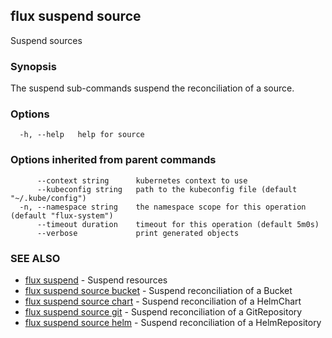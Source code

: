 ## flux suspend source

Suspend sources

### Synopsis

The suspend sub-commands suspend the reconciliation of a source.

### Options

```
  -h, --help   help for source
```

### Options inherited from parent commands

```
      --context string      kubernetes context to use
      --kubeconfig string   path to the kubeconfig file (default "~/.kube/config")
  -n, --namespace string    the namespace scope for this operation (default "flux-system")
      --timeout duration    timeout for this operation (default 5m0s)
      --verbose             print generated objects
```

### SEE ALSO

* [flux suspend](flux_suspend.md)	 - Suspend resources
* [flux suspend source bucket](flux_suspend_source_bucket.md)	 - Suspend reconciliation of a Bucket
* [flux suspend source chart](flux_suspend_source_chart.md)	 - Suspend reconciliation of a HelmChart
* [flux suspend source git](flux_suspend_source_git.md)	 - Suspend reconciliation of a GitRepository
* [flux suspend source helm](flux_suspend_source_helm.md)	 - Suspend reconciliation of a HelmRepository

